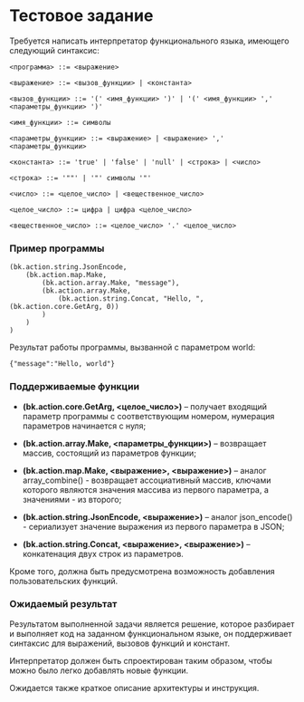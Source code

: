 # Тестовое задание

Требуется написать интерпретатор функционального языка, имеющего следующий синтаксис:

```
<программа> ::= <выражение>

<выражение> ::= <вызов_функции> | <константа>

<вызов_функции> ::= '(' <имя_функции> ')' | '(' <имя_функции> ',' <параметры_функции> ')'

<имя_функции> ::= символы

<параметры_функции> ::= <выражение> | <выражение> ',' <параметры_функции>

<константа> ::= 'true' | 'false' | 'null' | <строка> | <число>

<строка> ::= '""' | '"' символы '"'

<число> ::= <целое_число> | <вещественное_число>

<целое_число> ::= цифра | цифра <целое_число>

<вещественное_число> ::= <целое_число> '.' <целое_число>
```

### Пример программы

```
(bk.action.string.JsonEncode, 
    (bk.action.map.Make, 
        (bk.action.array.Make, "message"), 
        (bk.action.array.Make, 
            (bk.action.string.Concat, "Hello, ", (bk.action.core.GetArg, 0))
        )
    )
)
```

Результат работы программы, вызванной с параметром world:

```
{"message":"Hello, world"}
```

### Поддерживаемые функции

* **(bk.action.core.GetArg, <целое_число>)** – получает входящий параметр программы с соответствующим номером, нумерация
  параметров начинается с нуля;

* **(bk.action.array.Make, <параметры_функции>)** – возвращает массив, состоящий из параметров функции;

* **(bk.action.map.Make, <выражение>, <выражение>)** – аналог array_combine() - возвращает ассоциативный массив, ключами
  которого являются значения массива из первого параметра, а значениями - из второго;

* **(bk.action.string.JsonEncode, <выражение>)** – аналог json_encode() - сериализует значение выражения из первого
  параметра в JSON;

* **(bk.action.string.Concat, <выражение>, <выражение>)** – конкатенация двух строк из параметров.

Кроме того, должна быть предусмотрена возможность добавления пользовательских функций.

### Ожидаемый результат

Результатом выполненной задачи является решение, которое разбирает и выполняет код на заданном функциональном языке, он
поддерживает синтаксис для выражений, вызовов функций и констант.

Интерпретатор должен быть спроектирован таким образом,
чтобы можно было легко добавлять новые функции.

Ожидается также краткое описание архитектуры и инструкция.